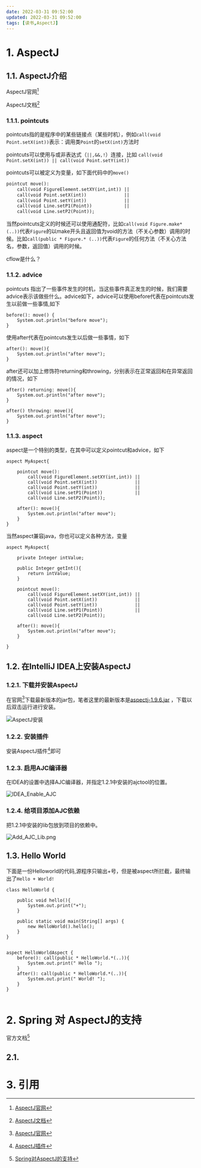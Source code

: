 ```yaml
---
date: 2022-03-31 09:52:00
updated: 2022-03-31 09:52:00
tags: [读书,AspectJ]
---
```


# 1. AspectJ

## 1.1. AspectJ介绍

AspectJ官网[^4]

AspectJ文档[^1]

### 1.1.1. pointcuts

pointcuts指的是程序中的某些链接点（某些时机），例如`call(void Point.setX(int))`表示：调用类`Point`的`setX(int)`方法时

pointcuts可以使用与或非表达式（`||,&&,!`）连接，比如 `call(void Point.setX(int)) ||
call(void Point.setY(int))`

pointcuts可以被定义为变量，如下面代码中的`move()`

```asp
pointcut move():
    call(void FigureElement.setXY(int,int)) ||
    call(void Point.setX(int))              ||
    call(void Point.setY(int))              ||
    call(void Line.setP1(Point))            ||
    call(void Line.setP2(Point));
```

当然pointcuts定义的时候还可以使用通配符，比如`call(void Figure.make*(..))`代表`Figure`的以make开头且返回值为void的方法（不关心参数）调用的时候。比如`call(public * Figure.* (..))`代表`Figure`的任何方法（不关心方法名，参数，返回值）调用的时候。

<!-- more -->

cflow是什么？



### 1.1.2. advice

pointcuts 指出了一些事件发生的时机，当这些事件真正发生的时候，我们需要advice表示该做些什么。advice如下，advice可以使用before代表在pointcuts发生以前做一些事情,如下

```
before(): move() {
    System.out.println("before move");
}
```

使用after代表在pointcuts发生以后做一些事情，如下

```
after(): move(){
    System.out.println("after move");
}
```

after还可以加上修饰符returning和throwing，分别表示在正常返回和在异常返回的情况，如下

```
after() returning: move(){
    System.out.println("after move");
}

after() throwing: move(){
    System.out.println("after move");
}
```



### 1.1.3. aspect

aspect是一个特别的类型，在其中可以定义pointcut和advice，如下

```aj
aspect MyAspect{

    pointcut move():
        call(void FigureElement.setXY(int,int)) ||
        call(void Point.setX(int))              ||
        call(void Point.setY(int))              ||
        call(void Line.setP1(Point))            ||
        call(void Line.setP2(Point));
    
    after(): move(){
        System.out.println("after move");
    }
}
```

当然aspect兼容java，你也可以定义各种方法，变量

```
aspect MyAspect{

    private Integer intValue;
    
    public Integer getInt(){
        return intValue;
    }

    pointcut move():
        call(void FigureElement.setXY(int,int)) ||
        call(void Point.setX(int))              ||
        call(void Point.setY(int))              ||
        call(void Line.setP1(Point))            ||
        call(void Line.setP2(Point));
    
    after(): move(){
        System.out.println("after move");
    }
   
}
```







## 1.2. 在IntelliJ IDEA上安装AspectJ

### 1.2.1. 下载并安装AspectJ

在官网[^4]下载最新版本的jar包，笔者这里的最新版本是[aspectj-1.9.6.jar](http://www.eclipse.org/downloads/download.php?file=/tools/aspectj/aspectj-1.9.6.jar) ，下载以后双击运行进行安装。

![AspectJ安装](AspectJ_Install.png)

### 1.2.2. 安装插件

安装AspectJ插件[^2]即可

### 1.2.3. 启用AJC编译器

在IDEA的设置中选择AJC编译器，并指定1.2.1中安装的ajctool的位置。

![IDEA_Enable_AJC](IDEA_Enable_AJC.png)

### 1.2.4. 给项目添加AJC依赖

把1.2.1中安装的lib包放到项目的依赖中。

![Add_AJC_Lib.png](Add_AJC_Lib.png)





## 1.3. Hello World

下面是一份Helloworld的代码,源程序只输出+号，但是被aspect所拦截，最终输出了` Hello + World! `

```aj
class HelloWorld {

    public void hello(){
        System.out.print("+");
    }

    public static void main(String[] args) {
        new HelloWorld().hello();
    }
}


aspect HelloWorldAspect {
    before(): call(public * HelloWorld.*(..)){
        System.out.print(" Hello ");
    }
    after(): call(public * HelloWorld.*(..)){
        System.out.print(" World! ");
    }
}


```





# 2. Spring 对 AspectJ的支持

官方文档[^3]

## 2.1. 



# 3. 引用

[^1]: [AspectJ文档](https://www.eclipse.org/aspectj/doc/released/progguide/index.html)
[^2]: [AspectJ插件](https://plugins.jetbrains.com/plugin/4679-aspectj )
[^3]:[Spring对AspectJ的支持](https://docs.spring.io/spring-framework/docs/current/reference/html/core.html#aop-ataspectj)
[^4]: [AspectJ官网](https://www.eclipse.org/aspectj/downloads.php)
